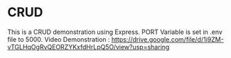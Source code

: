 # CRUD
This is a CRUD demonstration using Express.
PORT Variable is set in .env file to 5000.
Video Demonstration : https://drive.google.com/file/d/1i9ZM-vTGLHqOgRvQEORZYKxfdHrLpQ5O/view?usp=sharing
